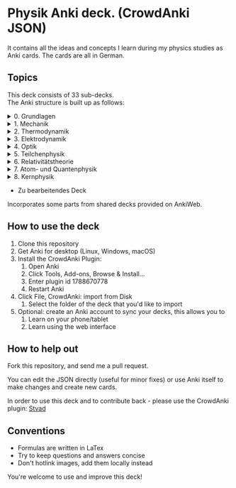 # Physik Anki deck. (CrowdAnki JSON)

It contains all the ideas and concepts I learn during my physics studies as Anki cards. The cards are all in German.

## Topics
This deck consists of 33 sub-decks.\
The Anki structure is built up as follows:

<details>
  <summary>0. Grundlagen</summary>

    i. Fehlerrechnung
    ii. Koryphäen
    iii. Licht
    iv. Periodensystem
    v. Sonnensystem
</details>

<details>
  <summary>1. Mechanik</summary>

  <details>
    <summary>&nbsp;&nbsp;i. Translation</summary>

    Geschwindigkeit, Beschleunigung, Freier Fall, Erdbeschleunigung,
    Anfangsbedingungen, Kraft, schwere und träge Masse, Bewegungsgleichung,
    Vektoren, Kräfteaddition, Impuls, Impulserhaltung, Inertialsysteme,
    Kraftstoß, Newtonsche Axiome, Kinetische und potentielle Energie,
    Energieerhaltung, Energiewandlung, Arbeit, Leistung, Haft- und Gleitreibung
  </details>

  <details>
    <summary>&nbsp;&nbsp;ii. Rotation</summary>

    Winkelgeschwindigkeit, Winkelbeschleunigung, Gleichmäßig beschleunigte Drehbewegung, Drehmoment,
    Vektorprodukt, Rotationsenergie, Trägheitsmoment, Schwerpunkt,
    Steinerscher Satz, Drehimpuls, Drehimpulserhaltung, Zentripetal- und Zentrifugalkraft,
    Scheinkräfte, Corioliskraft, Foucaultpendel, Kreisel,
    Präzession, Nutation, Trägheitstensor, Stabile und labile Drehachsen
  </details>

  <details>
    <summary>&nbsp;&nbsp;iii. Gravitation</summary>

    Gravitationsgesetz, Konservatives Kraftfeld, Gradient, Gezeiten,
    Fluchtgeschwindigkeit, Planetenbewegung, Bewegung um Schwerpunkt, Keplersche Gesetze
  </details>

  <details>
    <summary>&nbsp;&nbsp;iv. Schwingungen und Wellen</summary>

    Federpendel, Fadenpendel, Harmonischer Oszillator, Lösung der Bewegungsgleichung,
    Gekoppelte Schwingungen, Schwebungen, Gedämpfte Schwingungen, Schwingfall,
    Aperiodischer Grenzfall, Kriechfall, Erzwungene Schwingungen, Resonanz,
    Beschreibung mit komplexen Zahlen, Fourierzerlegung periodischer und aperiodischer Funktionen, Wellen, Phasengeschwindigkeit,
    Wellengleichung, Polarisation, Interferenz, Reflexion,
    Stehende Wellen, Interferenz am Doppelspalt, Dopplereffekt, Machkegel
  </details>

  <details>
    <summary>&nbsp;&nbsp;v. Deformierbare Körper</summary>

    Scherung, Schermodul, Torsion, Verbiegung von Balken,
    Hydrostatik, Druck, Hydrostatischer Druck, Auftrieb,
    Stabilität beim Schwimmen, Oberflächen- und Grenzflächenspannung, Druck in Ballons, Oberflächenkraft,
    Meniskus, Kapillarkräfte, Strömungen, Strömungsfeld,
    Fluss, Stromdichte, Kontinuitätsgleichung, Divergenz,
    Gaußscher Satz, Viskosität, Rohrströmung, Bernoullische Gleichung,
    Kavitation, Messung der Strömungsgeschwindigkeit, Tragflächenprofil, Laminare und turbulente Strömung,
    Reynoldszahl, Strömungswiderstand, Newtonreibung, Widerstandsbeiwert,
    Rotation, Stokesscher Satz
  </details>
</details>

<details>
  <summary>2. Thermodynamik</summary>

  <details>
    <summary>&nbsp;&nbsp;i. Temperatur und Wärme</summary>

    Temperatur, Wärmeausdehnung, Kelvinskala, Gleichung des idealen Gases,
    Kinetische Gastheorie, Innere Energie, Wärmemenge, Erster Hauptsatz,
    Spezifische Wärme, Atomistische Deutung, Freiheitsgrade, Gleichverteilungssatz,
    Abweichungen bei tiefen Temperaturen, Wärmeübertragungsmechanismen, Wärmeleitung, Wärmestrom,
    Wärmeleitfähigkeit, Wärmeleitungsgleichung, Laplace-Operator, Konvektion,
    Wärmestrahlung, Dewar
  </details>

  <details>
    <summary>&nbsp;&nbsp;ii. Aggregatzustände</summary>

    Schmelzwärme, Verdampfungswärme, Volumenänderung, Phasendiagramme,
    Kritischer Punkt, Tripelpunkt, Dampfdruck, Luftfeuchtigkeit,
    Reale Gase, Joule-Thomson-Effekt, Van-der-Waals-Gleichung
  </details>

  <details>
    <summary>&nbsp;&nbsp;iii. Kreisprozesse und Entropie</summary>

    Zustandsänderungen des idealen Gases, Isotherme, Isochore, Isobare,
    Adiabate, Carnotprozess, Wirkungsgrad, Reversible und irreversible Prozesse,
    Stirlingprozess, Stirlingmotor und -wärmepumpe, Zweiter Hauptsatz, Entropie,
    Thermodynamische und statistische Definition, Entropieänderung bei Temperaturausgleich, Mischung und Kreisprozessen
  </details>

  <details>
    <summary>&nbsp;&nbsp;iv. Technische Verfahren</summary>

    Federpendel, Fadenpendel, Harmonischer Oszillator, Lösung der Bewegungsgleichung,
    Gekoppelte Schwingungen, Schwebungen, Gedämpfte Schwingungen, Schwingfall,
    Aperiodischer Grenzfall, Kriechfall, Erzwungene Schwingungen, Resonanz,
    Beschreibung mit komplexen Zahlen, Fourierzerlegung periodischer und aperiodischer Funktionen, Wellen, Phasengeschwindigkeit,
    Wellengleichung, Polarisation, Interferenz, Reflexion,
    Stehende Wellen, Interferenz am Doppelspalt, Dopplereffekt, Machkegel
  </details>

  <details>
    <summary>&nbsp;&nbsp;v. Deformierbare Körper</summary>

    Erzeugung tiefer Temperaturen, Gasverflüssigung, Kühlschrank, Trockeneisherstellung,
    Vakuumerzeugung, Drehschieberpumpe, Turbomolekularpumpe, Druckmessung,
    Piraniröhre, Kristallzucht aus der Schmelze und aus der Gasphase, Epitaxie
  </details>
</details>

<details>
  <summary>3. Elektrodynamik</summary>
  <details>
    <summary>&nbsp;&nbsp;i. Elektrostatik</summary>

    Ladung, Coulombkraft, Elektrisches Feld, Feldlinien,
    Monopol, Dipol, Potential, Spannung,
    Äquipotentialflächen, Metalle, Faradaybecher, Elektrischer Fluss,
    Kondensator, Kapazität, Ladung, Energie eines Kondensators,
    Energiedichte des Elektrischen Felds, Reihen- und Parallelschaltung, Elementarladung, Millikanversuch,
    Influenz, Dielektrika, Verschiebungs- und Orientierungspolarisation, Polarisierung,
    Dipol, Situation an Grenzflächen, Piezoeffekt
  </details>

  <details>
    <summary>&nbsp;&nbsp;ii. Gleichströme </summary>

    Strom, Elektrischer Widerstand, Ohmsches Gesetz, Spezifischer Widerstand,
    Elektrische Leistung, Kirchhoffsche Gesetze, Reihen- und Parallelschaltung, Strom- und Spannungsmessung,
    Potentiometer, Brückenschaltung, Entladung eines Kondensators, Mikroskopische Betrachtung der Leitung,
    Leitfähigkeit in Lösungen, Elektrolyse, Brennstoffzelle
  </details>

  <details>
    <summary>&nbsp;&nbsp;iii. Magnetismus</summary>

    Magnetfeld, Permanentmagnet, Stromdurchflossene Leiter, Lorentzkraft,
    Drehspulinstrument, Parallele Leiter, Biot-Savart-Gesetz, Kreisförmiger Leiter,
    Halleffekt, Fadenstrahlrohr, Magnetischer Fluss, Quellenfreiheit,
    Monopole, Induktion bei bewegtem Leiter und veränderlichem Magnetfeld, Dynamo, Wirbelströme,
    Lenzsche Regel, Selbstinduktion, Induktivität, Spule,
    Reihen- und Parallelschaltung, Energie der Spule, Energiedichte des Magnetfelds, Magnetisches Moment,
    Drehmoment, Energie und Kraft auf Dipol, Materie im Magnetfeld, Magnetisierung,
    Permeabilität, Suszeptibilität, Diamagnetismus, Supraleitung,
    Paramagnetismus, Ferromagnetismus, Magnetische Domänen, Hysterese.
  </details>

  <details>
    <summary>&nbsp;&nbsp;iv. Wechselstrom und Oszilliskop</summary>

    Wechselspannung, Braunsche Röhre, Oszilloskop, Triggern,
    Funktionsgenerator, Effektivwert, Transformator, Kapazitiver und induktiver Widerstand,
    Komplexe Widerstände, Tiefpass, Schwingkreis, Dämpfung,
    Resonanz, Parallel- und Reihenschwingkreis.
  </details>

  <details>
    <summary>&nbsp;&nbsp;v. Elektronische Bauelemente</summary>

    Diode, Diodenkennlinie, Zenerdiode, Halbleiter,
    Energiebänder, Dotierung, Photodetektor, Photovoltaik,
    Leuchtdiode, Gleichrichterschaltungen, Glättung, Transistor,
    Verstärker.
  </details>

  <details>
    <summary>&nbsp;&nbsp;vi. Elektromagnetische Wellen</summary>

    Maxwellsche Gesetze, Verschiebungsstrom, Wellengleichung, Elektromagnetische Wellen,
    Polarisation und Phase, Dipolantenne, Dipolcharakteristik, Poyntingvektor,
    Stehende Wellen, Drahtwellen, Koaxialleiter, Optimale Antennenlänge,
    Rundfunkempfang, Amplitudenmodulation.
  </details>
</details>

<details>
  <summary>4. Optik</summary>
  <details>
    <summary>&nbsp;&nbsp;i. Beugung und Interferenz</summary>

    Wellengleichung, Ebene Wellen und Kugelwellen, Beugung, Huygenssches Prinzip,
    Interferenz, Zeigerdiagramme, Doppelspalt, Einfachspalt,
    Lochblende, Unendliches und endliches Gitter, Kohärenz, Michelson-Interferometer,
    Unschärferelation, Fresnellinsen, Holographie
  </details>

  <details>
    <summary>&nbsp;&nbsp;ii. Reflexion, Brechung, Polarisation</summary>

    Reflexion, Brechung, Brechungsgesetz, Prisma,
    Partielle Reflexion, Totalreflexion, Lichtleiter, Wellenvektor an Grenzflächen,
    Frustrierte Totalreflexion, Polarisation, Polarisatoren, Brewsterwinkel,
    Intensitäten bei Reflexion und Brechung, Schichtinterferenzen, Dispersion, Absorption,
    Polarisationsformen, Optische Aktivität, Doppelbrechung, Faradayeffekt
  </details>

  <details>
    <summary>&nbsp;&nbsp;iii. Abbildung</summary>

    Sammel- und Zerstreuungslinsen, Abbildungsgleichung, Kombination von Linsen, Hohl- und Wölbspiegel,
    Auge, Fehlsichtigkeit, Reelles und virtuelles Bild, Lupe,
    Mikroskop, Kepler- und Galileifernrohr, Auflösungsvermögen, Linsenfehler,
    Aberration
  </details>

  <details>
    <summary>&nbsp;&nbsp;iv. Optische Verfahren</summary>

    Emissions- und Absorptionsspektroskopie, Gitterspektrometer, Fabry-Perot-Interferometer, Optische Filterung,
    Hell- und Dunkelfeldabbildung, Phasenkontrast
  </details>
</details>

<details>
  <summary>5. Teilchenphysik</summary>

    Fundamentalkräfte, Elementarteilchen des Standardmodells, Leptonen, Quarks,
    Confinement, Eichbosonen, Higgs-Boson, Hadronen,
    Large-Hadron-Collider LHC am CERN

</details>

<details>
  <summary>6. Relativitätstheorie</summary>

  <details>
    <summary>&nbsp;&nbsp;i. Lichtgeschwindigkeit</summary>

    Messung, Michelson-Interferometer, Michelson-Morley-Experiment
  </details>

  <details>
    <summary>&nbsp;&nbsp;ii. Spezielle Relativitätstheorie</summary>

    Einsteinsches Postulate, Lorentz-Transformation, Zeitdilatation, Längenkontraktion,
    Myonen-Zerfall, Doppler-Effekt, Zwillingsparadoxon, Geschwindigkeitstransformationen,
    relativistische Masse und Impuls, relativistische Energie, Masse-Energie-Äquivalenz
  </details>

  <details>
    <summary>&nbsp;&nbsp;iii. Allgemeine Relativitätstheorie</summary>

    Äquivalenzprinzip, Ablenkung von Licht im Gravitationspotential, Periheldrehung, gravitative Zeitdilatation und Rotverschiebung,
    Schwarze Löcher, Gravitationswellen, GPS
  </details>
</details>

<details>
  <summary>7. Atom- und Quantenphysik</summary>

  <details>
    <summary>&nbsp;&nbsp;i. Von der Atomvorstellung zur Quantenphysik</summary>

    Historie, Struktur der Atome, Kathoden- und Kanalstrahlen, MillikanVersuch,
    Elektronenmasse, Fadenstrahlrohr, Wienfilter, Absorption von Elektronenstrahlen,
    Thomsonsche Atommodell, Rutherforsche Atommodell, integraler und differentieller Wirkungsquerschnitt, Rutherforsche Streuformel,
    Teilchencharakter el.magn. Strahlung, Hohlraumstrahlung, Plancksche Strahlungsformel, Stefan-Boltzmann Gesetz,
    Wiensches Verschiebungsgesetz, Rayleigh-Jeanssches Gesetz, Einstein-Koeffizienten für Absorption, Spontane und induzierte Emission,
    Äußerer photoelektrischer Effekt, Compton-Streuung, Wellencharakter von Teilchen, Welle-Teilchen Dualismus bei Licht,
    Materiewellen, Abbildung und Beugung mit Elektronen, Wellenfunktion, Phasen- und Gruppengeschwindigkeit,
    Wellenpakete, Heisenbergsche Unschärferelation
  </details>

  <details>
    <summary>&nbsp;&nbsp;ii. Schrödinger-Gleichung</summary>

    Herleitung, Operatoren, freies Teilchen, Potentialstufe,
    Tunneleffekt, Feldemission, Teilchen im Potentialkasten, harmonischer Oszillator,
    Postulate der Quantenmechanik
  </details>

  <details>
    <summary>&nbsp;&nbsp;iii. Quantenstruktur der Atome</summary>

    Atomspektren, Resonanzabsorption, Rydberg-Ritz-Formel, Balmer-Serie,
    Bohrsches Atommodell, Stehende Welle und Energiequantisierung, Franck-Hertz Versuch
  </details>

  <details>
    <summary>&nbsp;&nbsp;iv. Wasserstoff-ähnliche Atome</summary>

    Schrödinger-Gleichung in Kugelkoordinaten, Quantenzahlen, Termschema und Auswahlregeln, Entartung,
    Lösung der Schrödinger-Gleichung für Wasserstoffatom, Radiale Wahrscheinlichkeitsdichte, Atomorbitale, Bahn- und Spin-Magnetismus,
    Atomare magnetische Momente, Bohrsches Magneton, Landé-Faktor, Gyromagnetisches Verhältnis,
    Einstein-de Haas und Stern-Gerlach Experimente, Normaler Zeeman-Effekt, Spin-Bahn-Kopplung, Anormaler Zeeman-Effekt,
    Elektronenspinresonanz, Paschen-Back Effekt, Stark-Effekt, Feinstruktur nach Dirac,
    Lamb-Verschiebung, Hyperfeinstruktur
  </details>

  <details>
    <summary>&nbsp;&nbsp;v. Atome mit mehreren Elektronen</summary>

    Pauli-Prinzip, Helium, Singulett- und Triplett-Zustände, Periodensystem,
    Alkali-Atome
  </details>

  <details>
    <summary>&nbsp;&nbsp;vi. Röntgenstrahlung</summary>

    Bremsstrahlung, charakteristische Röntgenstrahlung, Absorption und Streuung, Moseley'sches Gesetz,
    Röntgenoptik, Raman-Streuung, Auger- und andere Effekte
  </details>

  <details>
    <summary>&nbsp;&nbsp;vii. Laser</summary>

    Aufbau, Besetzungszahlen und Einstein-Koeffizienten, Besetzungsinversion, Rückkopplung,
    HeNe-Laser
  </details>

  <details>
    <summary>&nbsp;&nbsp;iix. Synchrotron und FEL</summary>

    Eigenschaften der Synchrotronstrahlung, Aufbau Synchrotron, Wiggler und Undulatoren, FELs (FLASH und XFEL)
  </details>
</details>

<details>
  <summary>8. Kernphysik</summary>

  <details>
    <summary>&nbsp;&nbsp;i. Aufbau der Atomkerne</summary>

    Größe, Masse- und Ladungsverteilung, Massenspektrograph, Atomare Masseneinheit,
    Massendichte, Formfaktor, Fermi-Verteilung, Kernbausteine,
    Isotope, Isobare, Kerngesamtdrehimpuls, magnetisches Moment,
    Kern-Landé-Faktor, Kernmagneton, Gyromagnetisches Verhältnis, Kernspinresonanz NMR,
    Magnetresonanztomographie MRT, Bindungsenergie der Kerne, Fermi-Gas Modell, Tröpfchenmodell,
    Bethe- Weizsäcker Massenformel, Stabilitätskriterien, Mattauchsche Isobarenregel
  </details>

  <details>
    <summary>&nbsp;&nbsp;ii. Radioaktivität</summary>

    Zerfallsgesetz, Radiokohlenstoffdatierung, Alpha-Zerfall, Gamov-Faktor,
    Geiger-Nuttall Regel, Beta-Zerfall, Neutrino-Hypothese, Paritätsverletzung,
    Neutrinooszillationen, Gammastrahlung, Mößbauer-Effekt, Dosisgrößen
  </details>

  <details>
    <summary>&nbsp;&nbsp;iii. Kernreaktionen</summary>

    Spontane und induzierte Kernspaltung, Kernreaktoren, Kernfusion, Proton-Proton-Reaktion,
    Bethe-Weizsäcker-Zyklus, Kernfusionsreaktor (NIF, JET und ITER)
  </details>
</details>

* Zu bearbeitendes Deck

Incorporates some parts from shared decks provided on AnkiWeb.

## How to use the deck
1. Clone this repository
1. Get Anki for desktop (Linux, Windows, macOS)
1. Install the CrowdAnki Plugin:
    1. Open Anki
    1. Click Tools, Add-ons, Browse & Install...
    1. Enter plugin id 1788670778
    1. Restart Anki
1. Click File, CrowdAnki: import from Disk
    1. Select the folder of the deck that you'd like to import
1. Optional: create an Anki account to sync your decks, this allows you to
    1. Learn on your phone/tablet
    1. Learn using the web interface


## How to help out

Fork this repository, and send me a pull request.

You can edit the JSON directly (useful for minor fixes) or use Anki itself to make changes and create new cards.

In order to use this deck and to contribute back - please use the CrowdAnki plugin: [Stvad](https://github.com/Stvad/CrowdAnki)

## Conventions

- Formulas are written in LaTex
- Try to keep questions and answers concise
- Don't hotlink images, add them locally instead

You're welcome to use and improve this deck!
